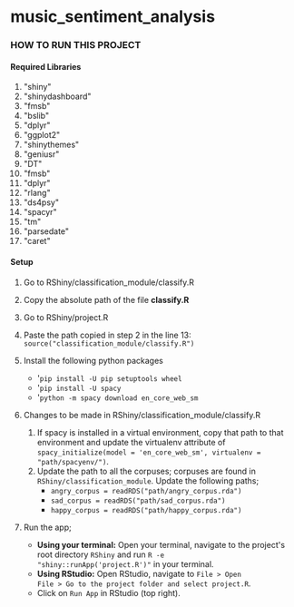 # music_sentiment_analysis

### HOW TO RUN THIS PROJECT

#### Required Libraries
1. "shiny"
2. "shinydashboard"
3. "fmsb"
4. "bslib"
5. "dplyr"
6. "ggplot2"
7. "shinythemes"
8. "geniusr"
9. "DT"
10. "fmsb"
11. "dplyr"
12. "rlang"
13. "ds4psy"
14. "spacyr"
15. "tm"
16. "parsedate"
17. "caret"

#### Setup
1. Go to RShiny/classification_module/classify.R
2. Copy the absolute path of the file <b>classify.R</b>
3. Go to RShiny/project.R
4. Paste the path copied in step 2 in the line 13: <code>source("classification_module/classify.R")</code>
5. Install the following python packages
   - '<code>pip install -U pip setuptools wheel</code>
   - '<code>pip install -U spacy</code>
   - '<code>python -m spacy download en_core_web_sm</code>

6. Changes to be made in RShiny/classification_module/classify.R
   1. If spacy is installed in a virtual environment, copy that path to that environment and update the virtualenv attribute of <code>spacy_initialize(model = 'en_core_web_sm', virtualenv  = "path/spacyenv/")</code>.
   2. Update the path to all the corpuses; corpuses are found in <code>RShiny/classification_module</code>. Update the following paths;
        - <code>angry_corpus = readRDS("path/angry_corpus.rda")</code>
        - <code>sad_corpus = readRDS("path/sad_corpus.rda")</code>
        - <code>happy_corpus = readRDS("path/happy_corpus.rda")</code>

7. Run the app;
   - <b>Using your terminal:</b> Open your terminal, navigate to the project's root directory <code>RShiny</code> and run <code>R -e "shiny::runApp('project.R')"</code> in your terminal.
   - <b>Using RStudio:</b> Open RStudio, navigate to <code>File > Open File > Go to the project folder and select project.R</code>.
   - Click on <code>Run App</code> in RStudio (top right).

